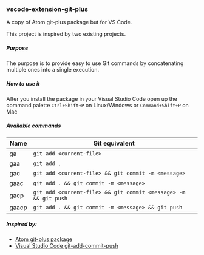 ### vscode-extension-git-plus
A copy of Atom git-plus package but for VS Code.

This project is inspired by two existing projects.

##### Purpose
The purpose is to provide easy to use Git commands by concatenating multiple ones into a single execution.

##### How to use it
After you install the package in your Visual Studio Code open up the command palette `Ctrl+Shift+P` on Linux/Windows or `Command+Shift+P` on Mac

##### Available commands
|Name|Git equivalent|
|-|-|
|ga |`git add <current-file>`|
|gaa | `git add .` |
|gac | `git add <current-file> && git commit -m <message>` |
|gaac | `git add . && git commit -m <message>`|
|gacp | `git add <current-file> && git commit <message> -m && git push` |
|gaacp | `git add . && git commit -m <message> && git push` |

##### Inspired by:

- [Atom git-plus package](https://github.com/akonwi/git-plus)
- [Visual Studio Code git-add-commit-push](https://github.com/alfredbirk/vscode-extension-git-add-commit-push)
